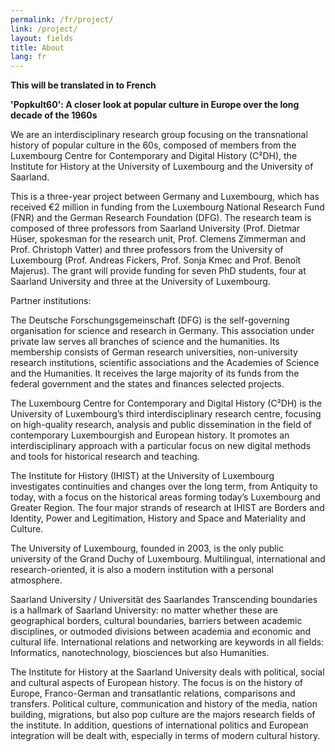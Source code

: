 ```yaml
---
permalink: /fr/project/
link: /project/
layout: fields
title: About
lang: fr
---
```

**This will be translated in to French**

**'Popkult60': A closer look at popular culture in Europe over the long decade of the 1960s**

We are an interdisciplinary research group focusing on the transnational history of popular culture in the 60s, composed of members from the Luxembourg Centre for Contemporary and Digital History (C²DH), the Institute for History at the University of Luxembourg and the University of Saarland.

This is a three-year project between Germany and Luxembourg, which has received €2 million in funding from the Luxembourg National Research Fund (FNR) and the German Research Foundation (DFG). The research team is composed of three professors from Saarland University (Prof. Dietmar Hüser, spokesman for the research unit, Prof. Clemens Zimmerman and Prof. Christoph Vatter) and three professors from the University of Luxembourg (Prof. Andreas Fickers, Prof. Sonja Kmec and Prof. Benoît Majerus). The grant will provide funding for seven PhD students, four at Saarland University and three at the University of Luxembourg.

Partner institutions:

The Deutsche Forschungsgemeinschaft (DFG) is the self-governing organisation for science and research in Germany. This association under private law serves all branches of science and the humanities. Its membership consists of German research universities, non-university research institutions, scientific associations and the Academies of Science and the Humanities. It receives the large majority of its funds from the federal government and the states and finances selected projects.

The Luxembourg Centre for Contemporary and Digital History (C²DH) is the University of Luxembourg’s third interdisciplinary research centre, focusing on high-quality research, analysis and public dissemination in the field of contemporary Luxembourgish and European history. It promotes an interdisciplinary approach with a particular focus on new digital methods and tools for historical research and teaching.

The Institute for History (IHIST) at the University of Luxembourg investigates continuities and changes over the long term, from Antiquity to today, with a focus on the historical areas forming today’s Luxembourg and Greater Region. The four major strands of research at IHIST are Borders and Identity, Power and Legitimation, History and Space and Materiality and Culture.

The University of Luxembourg, founded in 2003, is the only public university of the Grand Duchy of Luxembourg. Multilingual, international and research-oriented, it is also a modern institution with a personal atmosphere.

Saarland University / Universität des Saarlandes Transcending boundaries is a hallmark of Saarland University: no matter whether these are geographical borders, cultural boundaries, barriers between academic disciplines, or outmoded divisions between academia and economic and cultural life. International relations and networking are keywords in all fields: Informatics, nanotechnology, biosciences but also Humanities.

The Institute for History at the Saarland University deals with political, social and cultural aspects of European history. The focus is on the history of Europe, Franco-German and transatlantic relations, comparisons and transfers. Political culture, communication and history of the media, nation building, migrations, but also pop culture are the majors research fields of the institute. In addition, questions of international politics and European integration will be dealt with, especially in terms of modern cultural history.
